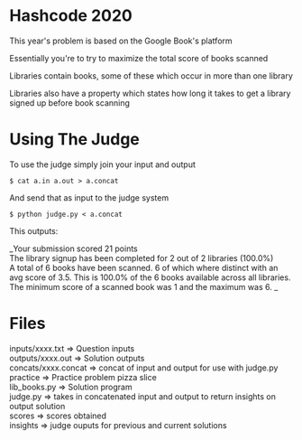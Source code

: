 # Hashcode 2020
This year's problem is based on the Google Book's platform  

Essentially you're to try to maximize the total score of books scanned  

Libraries contain books, some of these which occur in more than one library  

Libraries also have a property which states how long it takes to get a library signed up before book scanning  

# Using The Judge
To use the judge simply join your input and output  

`$ cat a.in a.out > a.concat  `

And send that as input to the judge system  

`$ python judge.py < a.concat  `

This outputs:

_Your submission scored 21 points  
The library signup has been completed for 2 out of 2 libraries (100.0%)  
A total of 6 books have been scanned. 6 of which where distinct with an avg score of 3.5. This is 100.0% of the 6 books available across all libraries. The minimum score of a scanned book was 1 and the maximum was 6.  _

# Files
inputs/xxxx.txt => Question inputs  
outputs/xxxx.out => Solution outputs  
concats/xxxx.concat => concat of input and output for use with judge.py  
practice => Practice problem pizza slice  
lib_books.py => Solution program  
judge.py => takes in concatenated input and output to return insights on output solution  
scores => scores obtained  
insights => judge ouputs for previous and current solutions
